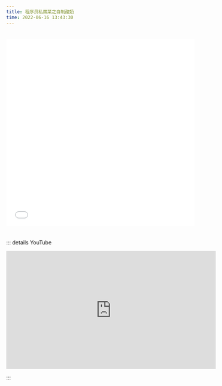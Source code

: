 ```yaml
---
title: 程序员私房菜之自制酸奶
time: 2022-06-16 13:43:30
---
```


<iframe src="//player.bilibili.com/player.html?aid=982531242&bvid=BV1Jt4y1h7MR&cid=747791959&page=1" scrolling="no" border="0" frameborder="no" framespacing="0" allowfullscreen="true" style="width: 100%; height: 500px; max-width: 100%；align:center; padding:20px 0;"> </iframe>

::: details YouTube

<iframe width="560" height="315" src="https://www.youtube.com/embed/NbZbuWZeaM4" title="YouTube video player" frameborder="0" allow="accelerometer; autoplay; clipboard-write; encrypted-media; gyroscope; picture-in-picture" allowfullscreen></iframe>

:::